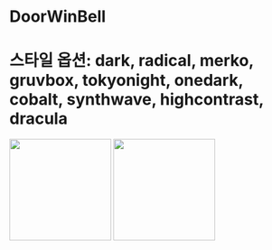 # DoorWinBell
# 스타일 옵션: dark, radical, merko, gruvbox, tokyonight, onedark, cobalt, synthwave, highcontrast, dracula


<div>
  <img height="180em" src="https://github-readme-stats-sigma-five.vercel.app/api?username=msj102525&show_icons=true&theme=dark&include_all_commits=true&count_private=true"/>
  
  <img height="180em" src="https://github-readme-stats-sigma-five.vercel.app/api/top-langs/?username=msj102525&layout=compact"/>
</div>
